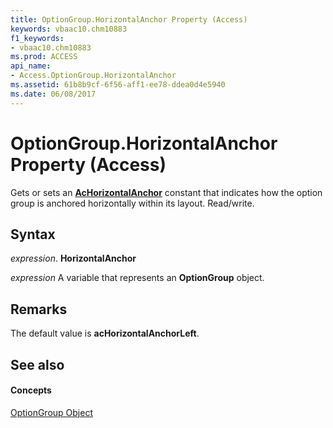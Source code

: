 ```yaml
---
title: OptionGroup.HorizontalAnchor Property (Access)
keywords: vbaac10.chm10883
f1_keywords:
- vbaac10.chm10883
ms.prod: ACCESS
api_name:
- Access.OptionGroup.HorizontalAnchor
ms.assetid: 61b8b9cf-6f56-aff1-ee78-ddea0d4e5940
ms.date: 06/08/2017
---
```



# OptionGroup.HorizontalAnchor Property (Access)

Gets or sets an  **[AcHorizontalAnchor](achorizontalanchor-enumeration-access.md)** constant that indicates how the option group is anchored horizontally within its layout. Read/write.


## Syntax

 _expression_. **HorizontalAnchor**

 _expression_ A variable that represents an **OptionGroup** object.


## Remarks

The default value is  **acHorizontalAnchorLeft**.


## See also


#### Concepts


[OptionGroup Object](optiongroup-object-access.md)

